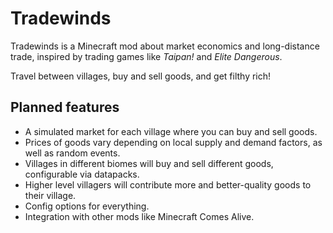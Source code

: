 # Tradewinds

Tradewinds is a Minecraft mod about market economics and long-distance trade, inspired by trading games like *Taipan!* and *Elite Dangerous*.

Travel between villages, buy and sell goods, and get filthy rich!

## Planned features
* A simulated market for each village where you can buy and sell goods.
* Prices of goods vary depending on local supply and demand factors, as well as random events.
* Villages in different biomes will buy and sell different goods, configurable via datapacks.
* Higher level villagers will contribute more and better-quality goods to their village.
* Config options for everything.
* Integration with other mods like Minecraft Comes Alive.